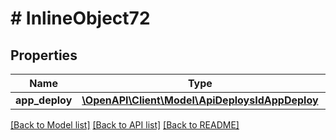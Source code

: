 # # InlineObject72

## Properties

Name | Type | Description | Notes
------------ | ------------- | ------------- | -------------
**app_deploy** | [**\OpenAPI\Client\Model\ApiDeploysIdAppDeploy**](ApiDeploysIdAppDeploy.md) |  | [optional]

[[Back to Model list]](../../README.md#models) [[Back to API list]](../../README.md#endpoints) [[Back to README]](../../README.md)
